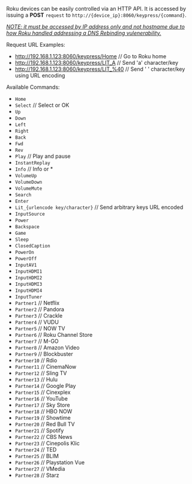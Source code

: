 Roku devices can be easily controlled via an HTTP API. It is accessed by issuing a **POST** `request` to `http://{device_ip}:8060/keypress/{command}`.

[*NOTE: it must be accessed by IP address only and not hostname due to how Roku handled addressing a DNS Rebinding vulenerability.*][1]

Request URL Examples:
* http://192.168.1.123:8060/keypress/Home // Go to Roku home
* http://192.168.1.123:8060/keypress/LIT_A // Send 'a' character/key
* http://192.168.1.123:8060/keypress/LIT_%40 // Send '&nbsp;' character/key using URL encoding 

Available Commands:
* `Home`
* `Select` // Select or OK
* `Up`
* `Down`
* `Left`
* `Right`
* `Back`
* `Fwd`
* `Rev`
* `Play` // Play and pause
* `InstantReplay`
* `Info` // Info or \*
* `VolumeUp`
* `VolumeDown`
* `VolumeMute`
* `Search`
* `Enter`
* `Lit_{urlencode key/character}` // Send arbitrary keys URL encoded
* `InputSource`
* `Power`
* `Backspace`
* `Game`
* `Sleep`
* `ClosedCaption`
* `PowerOn`
* `PowerOff`
* `InputAV1`
* `InputHDMI1`
* `InputHDMI2`
* `InputHDMI3`
* `InputHDMI4`
* `InputTuner`
* `Partner1` // Netflix
* `Partner2` // Pandora
* `Partner3` // Crackle
* `Partner4` // VUDU
* `Partner5` // NOW TV
* `Partner6` // Roku Channel Store
* `Partner7` // M-GO
* `Partner8` // Amazon Video
* `Partner9` // Blockbuster
* `Partner10` // Rdio
* `Partner11` // CinemaNow
* `Partner12` // Sling TV
* `Partner13` // Hulu
* `Partner14` // Google Play
* `Partner15` // Cinexplex
* `Partner16` // YouTube
* `Partner17` // Sky Store
* `Partner18` // HBO NOW
* `Partner19` // Showtime
* `Partner20` // Red Bull TV
* `Partner21` // Spotify
* `Partner22` // CBS News
* `Partner23` // Cinepolis Klic
* `Partner24` // TED
* `Partner25` // BLIM
* `Partner26` // Playstation Vue
* `Partner27` // VMedia
* `Partner28` // Starz

[1]: https://community.roku.com/t5/Roku-Developer-Program/External-Control-API-suddenly-returns-403-Forbidden/td-p/499344